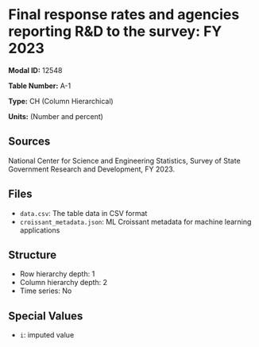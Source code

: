# Final response rates and agencies reporting R&D to the survey: FY 2023

**Modal ID:** 12548

**Table Number:** A-1

**Type:** CH (Column Hierarchical)

**Units:** (Number and percent)

## Sources

National Center for Science and Engineering Statistics, Survey of State Government Research and Development, FY 2023.

## Files

- `data.csv`: The table data in CSV format
- `croissant_metadata.json`: ML Croissant metadata for machine learning applications

## Structure

- Row hierarchy depth: 1
- Column hierarchy depth: 2
- Time series: No

## Special Values

- `i`: imputed value
